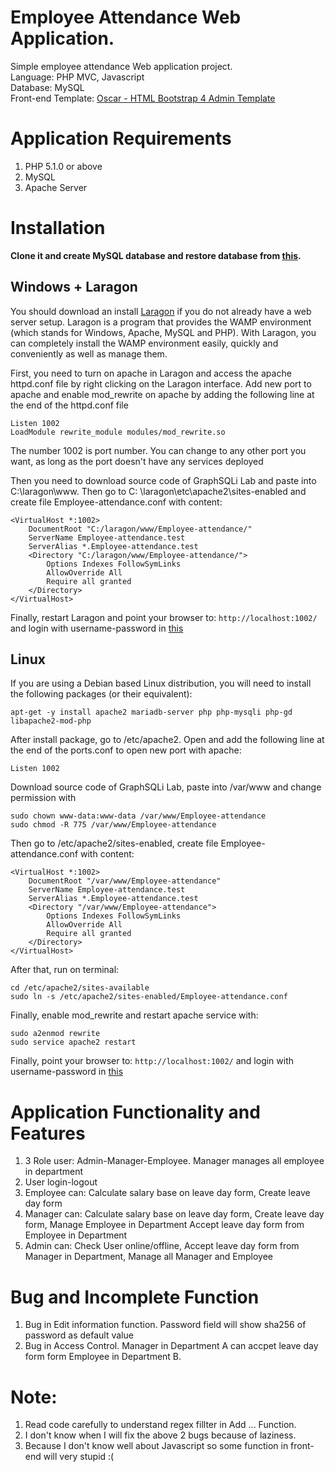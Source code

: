# Employee Attendance Web Application.
Simple employee attendance Web application project.
</br>
Language: PHP MVC, Javascript
</br>
Database: MySQL
</br>
Front-end Template: [Oscar - HTML Bootstrap 4 Admin Template](https://themeforest.net/item/oscar-the-ultimate-bootstrap-admin-template/20324506)

# Application Requirements
1. PHP 5.1.0 or above
2. MySQL
3. Apache Server

# Installation

**Clone it and create MySQL database and restore database from [this](/backup_db.sql).**

## Windows + Laragon

You should download an install [Laragon](https://laragon.org/download/index.html) if you do not already have a web
server setup. Laragon is a program that provides the WAMP environment (which stands for Windows, Apache, MySQL and PHP).
With Laragon, you can completely install the WAMP environment easily, quickly and conveniently as well as manage them.

First, you need to turn on apache in Laragon and access the apache httpd.conf file by right clicking on the Laragon
interface. Add new port to apache and enable mod_rewrite on apache by adding the following line at the end of the
httpd.conf file

```
Listen 1002
LoadModule rewrite_module modules/mod_rewrite.so
```

The number 1002 is port number. You can change to any other port you want, as long as the port doesn't have any services
deployed

Then you need to download source code of GraphSQLi Lab and paste into C:\laragon\www. Then go to C:
\laragon\etc\apache2\sites-enabled and create file Employee-attendance.conf with content:

```
<VirtualHost *:1002> 
    DocumentRoot "C:/laragon/www/Employee-attendance/"
    ServerName Employee-attendance.test
    ServerAlias *.Employee-attendance.test
    <Directory "C:/laragon/www/Employee-attendance/">
        Options Indexes FollowSymLinks
        AllowOverride All
        Require all granted
    </Directory>
</VirtualHost>
```

Finally, restart Laragon and point your browser to: `http://localhost:1002/` and login with username-password in [this](/username-password.txt)

## Linux

If you are using a Debian based Linux distribution, you will need to install the following packages (or their
equivalent):

```
apt-get -y install apache2 mariadb-server php php-mysqli php-gd libapache2-mod-php
```

After install package, go to /etc/apache2. Open and add the following line at the end of the ports.conf to open new port
with apache:

```
Listen 1002
```

Download source code of GraphSQLi Lab, paste into /var/www and change permission with

```
sudo chown www-data:www-data /var/www/Employee-attendance
sudo chmod -R 775 /var/www/Employee-attendance
```

Then go to /etc/apache2/sites-enabled, create file Employee-attendance.conf with content:

```
<VirtualHost *:1002> 
    DocumentRoot "/var/www/Employee-attendance"
    ServerName Employee-attendance.test
    ServerAlias *.Employee-attendance.test
    <Directory "/var/www/Employee-attendance">
        Options Indexes FollowSymLinks
        AllowOverride All
        Require all granted
    </Directory>
</VirtualHost>
```
After that, run on terminal:

```
cd /etc/apache2/sites-available
sudo ln -s /etc/apache2/sites-enabled/Employee-attendance.conf
```

Finally, enable mod_rewrite and restart apache service with:

```
sudo a2enmod rewrite
sudo service apache2 restart
```

Finally, point your browser to: `http://localhost:1002/` and login with username-password in [this](/username-password.txt)

# Application Functionality and Features
1. 3 Role user: Admin-Manager-Employee. Manager manages all employee in department
2. User login-logout
3. Employee can: Calculate salary base on leave day form, Create leave day form
4. Manager can: Calculate salary base on leave day form, Create leave day form, Manage Employee in Department Accept leave day form from Employee in Department
5. Admin can: Check User online/offline, Accept leave day form from Manager in Department, Manage all Manager and Employee

# Bug and Incomplete Function
1. Bug in Edit information function. Password field will show sha256 of password as default value
2. Bug in Access Control. Manager in Department A can accpet leave day form form Employee in Department B.

# Note:
1. Read code carefully to understand regex fillter in Add ... Function.
2. I don't know when I will fix the above 2 bugs because of laziness.
3. Because I don't know well about Javascript so some function in front-end will very stupid :( 
